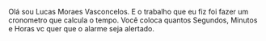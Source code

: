 Olá sou Lucas Moraes Vasconcelos.
E o trabalho que eu fiz foi fazer um cronometro que calcula o tempo.
Você coloca quantos Segundos, Minutos e Horas vc quer que o alarme seja alertado.
